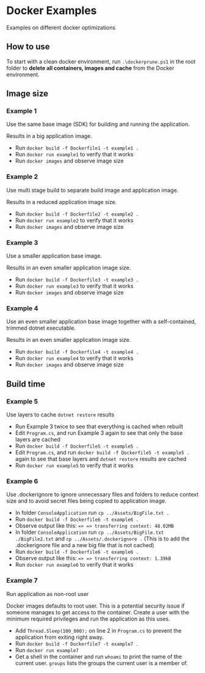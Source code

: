 # Docker Examples
Examples on different docker optimizations

## How to use
To start with a clean docker environment, run ```.\dockerprune.ps1``` in the root folder to **delete all containers, images and cache** from the Docker environment.

## Image size

### Example 1
Use the same base image (SDK) for building and running the application.

Results in a big application image.

- Run ```docker build -f Dockerfile1 -t example1 .```
- Run ```docker run example1``` to verify that it works
- Run ```docker images``` and observe image size

### Example 2
Use multi stage build to separate build image and application image.

Results in a reduced application image size.

- Run ```docker build -f Dockerfile2 -t example2 .```
- Run ```docker run example2``` to verify that it works
- Run ```docker images``` and observe image size

### Example 3
Use a smaller application base image.

Results in an even smaller application image size.

- Run ```docker build -f Dockerfile3 -t example3 .```
- Run ```docker run example3``` to verify that it works
- Run ```docker images``` and observe image size

### Example 4
Use an even smaller application base image together with a self-contained, trimmed dotnet executable.

Results in an even smaller application image size.

- Run ```docker build -f Dockerfile4 -t example4 .```
- Run ```docker run example4``` to verify that it works
- Run ```docker images``` and observe image size

## Build time

### Example 5
Use layers to cache ```dotnet restore``` results

- Run Example 3 twice to see that everything is cached when rebuilt
- Edit ```Program.cs```, and run Example 3 again to see that only the base layers are cached
- Run ```docker build -f Dockerfile5 -t example5 .```
- Edit ```Program.cs```, and run ```docker build -f Dockerfile5 -t example5 .``` again to see that base layers and ```dotnet restore``` results are cached
- Run ```docker run example5``` to verify that it works

### Example 6
Use .dockerignore to ignore unnecessary files and folders to reduce context size and to avoid secret files being copied to application image.

- In folder ```ConsoleApplication``` run ```cp ../Assets/BigFile.txt .```
- Run ```docker build -f Dockerfile6 -t example6 .```
- Observe output like this:  ```=> => transferring context: 48.02MB```
- In folder ```ConsoleApplication``` run ```cp ../Assets/BigFile.txt ./BigFile2.txt``` and ```cp ../Assets/.dockerignore .``` (This is to add the .dockerignore file and a new big file that is not cached)
- Run ```docker build -f Dockerfile6 -t example6 .```
- Observe output like this:  ```=> => transferring context: 1.39kB```
- Run ```docker run example6``` to verify that it works

### Example 7
Run application as non-root user

Docker images defaults to root user. This is a potential security issue if someone manages to get access to the container.
Create a user with the minimum required privileges and run the application as this uses.

- Add ```Thread.Sleep(100_000);``` on line 2 in ```Program.cs``` to prevent the application from exiting right away.
- Run ```docker build -f Dockerfile7 -t example7 .```
- Run ```docker run example7```
- Get a shell in the container and run ```whoami``` to print the name of the current user. ```groups``` lists the groups the current user is a member of.
